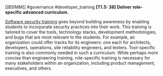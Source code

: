 [[BSIMM]] #governance #developer_training
**[T1.5: 38] Deliver role-specific advanced curriculum.**


[Software security training](https://www.synopsys.com/software-integrity/training.html) goes beyond building awareness by enabling students to incorporate security practices into their work. This training is tailored to cover the tools, technology stacks, development methodologies, and bugs that are most relevant to the students. For example, an organization could offer tracks for its engineers: one each for architects, developers, operations, site reliability engineers, and testers. Tool-specific training is also commonly needed in such a curriculum. While perhaps more concise than engineering training, role-specific training is necessary for many stakeholders within an organization, including product management, executives, and others.


